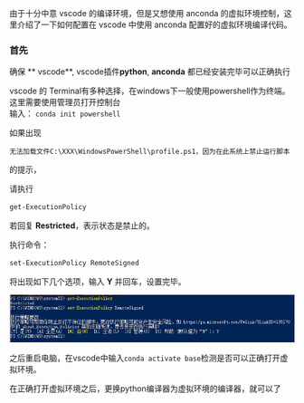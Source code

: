 由于十分中意 vscode 的编译环境，但是又想使用 anconda 的虚拟环境控制，这里介绍了一下如何配置在 vscode 中使用 anconda 配置好的虚拟环境编译代码。

### 首先
确保 ** vscode**,  vscode插件**python**, **anconda** 都已经安装完毕可以正确执行

vscode 的 Terminal有多种选择，在windows下一般使用powershell作为终端。
这里需要使用管理员打开控制台  
输入： `conda init powershell`  

如果出现
```
无法加载文件C:\XXX\WindowsPowerShell\profile.ps1，因为在此系统上禁止运行脚本
```
的提示，

请执行

```bash
get-ExecutionPolicy
```

若回复 **Restricted**，表示状态是禁止的。

执行命令：

```bash
set-ExecutionPolicy RemoteSigned
```

将出现如下几个选项，输入 **Y** 并回车，设置完毕。

![](Resources\shellpolicy.png)



之后重启电脑，在vscode中输入`conda activate base`检测是否可以正确打开虚拟环境。

在正确打开虚拟环境之后，更换python编译器为虚拟环境的编译器，就可以了